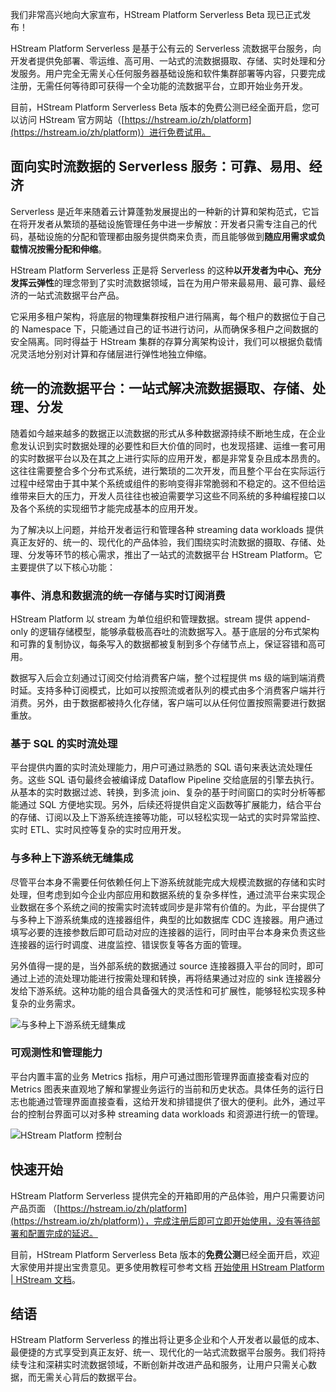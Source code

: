 我们非常高兴地向大家宣布，HStream Platform Serverless Beta 现已正式发布！

HStream Platform Serverless 是基于公有云的 Serverless 流数据平台服务，向开发者提供免部署、零运维、高可用、一站式的流数据摄取、存储、实时处理和分发服务。用户完全无需关心任何服务器基础设施和软件集群部署等内容，只要完成注册，无需任何等待即可获得一个全功能的流数据平台，立即开始业务开发。

目前，HStream Platform Serverless Beta 版本的免费公测已经全面开启，您可以访问 HStream 官方网站（[https://hstream.io/zh/platform](https://hstream.io/zh/platform)）进行免费试用。

## 面向实时流数据的 Serverless 服务：可靠、易用、经济

Serverless 是近年来随着云计算蓬勃发展提出的一种新的计算和架构范式，它旨在将开发者从繁琐的基础设施管理任务中进一步解放：开发者只需专注自己的代码，基础设施的分配和管理都由服务提供商来负责，而且能够做到**随应用需求或负载情况按需分配和伸缩**。

HStream Platform Serverless 正是将 Serverless 的这种**以开发者为中心、充分发挥云弹性**的理念带到了实时流数据领域，旨在为用户带来最易用、最可靠、最经济的一站式流数据平台产品。

它采用多租户架构，将底层的物理集群按租户进行隔离，每个租户的数据位于自己的 Namespace 下，只能通过自己的证书进行访问，从而确保多租户之间数据的安全隔离。同时得益于 HStream 集群的存算分离架构设计，我们可以根据负载情况灵活地分别对计算和存储层进行弹性地独立伸缩。

## 统一的流数据平台：一站式解决流数据摄取、存储、处理、分发

随着如今越来越多的数据正以流数据的形式从多种数据源持续不断地生成，在企业愈发认识到实时数据处理的必要性和巨大价值的同时，也发现搭建、运维一套可用的实时数据平台以及在其之上进行实际的应用开发，都是非常复杂且成本昂贵的。这往往需要整合多个分布式系统，进行繁琐的二次开发，而且整个平台在实际运行过程中经常由于其中某个系统或组件的影响变得非常脆弱和不稳定的。这不但给运维带来巨大的压力，开发人员往往也被迫需要学习这些不同系统的多种编程接口以及各个系统的实现细节才能完成基本的应用开发。

为了解决以上问题，并给开发者运行和管理各种 streaming data workloads 提供真正友好的、统一的、现代化的产品体验，我们围绕实时流数据的摄取、存储、处理、分发等环节的核心需求，推出了一站式的流数据平台 HStream Platform。它主要提供了以下核心功能：

### 事件、消息和数据流的统一存储与实时订阅消费

HStream Platform 以 stream 为单位组织和管理数据。stream 提供 append-only 的逻辑存储模型，能够承载极高吞吐的流数据写入。基于底层的分布式架构和可靠的复制协议，每条写入的数据都被复制到多个存储节点上，保证容错和高可用。

数据写入后会立刻通过订阅交付给消费客户端，整个过程提供 ms 级的端到端消费时延。支持多种订阅模式，比如可以按照流或者队列的模式由多个消费客户端并行消费。另外，由于数据都被持久化存储，客户端可以从任何位置按照需要进行数据重放。

### 基于 SQL 的实时流处理

平台提供内置的实时流处理能力，用户可通过熟悉的 SQL 语句来表达流处理任务。这些 SQL 语句最终会被编译成 Dataflow Pipeline 交给底层的引擎去执行。从基本的实时数据过滤、转换，到多流 join、复杂的基于时间窗口的实时分析等都能通过 SQL 方便地实现。另外，后续还将提供自定义函数等扩展能力，结合平台的存储、订阅以及上下游系统连接等功能，可以轻松实现一站式的实时异常监控、实时 ETL、实时风控等复杂的实时应用开发。

### 与多种上下游系统无缝集成

尽管平台本身不需要任何依赖任何上下游系统就能完成大规模流数据的存储和实时处理，但考虑到如今企业内部应用和数据系统的复杂多样性，通过流平台来实现企业数据在多个系统之间的按需实时流转或同步是非常有价值的。为此，平台提供了与多种上下游系统集成的连接器组件，典型的比如数据库 CDC 连接器。用户通过填写必要的连接参数后即可启动对应的连接器的运行，同时由平台本身来负责这些连接器的运行时调度、进度监控、错误恢复等各方面的管理。

另外值得一提的是，当外部系统的数据通过 source 连接器摄入平台的同时，即可通过上述的流处理功能进行按需处理和转换，再将结果通过对应的 sink 连接器分发给下游系统。这种功能的组合具备强大的灵活性和可扩展性，能够轻松实现多种复杂的业务需求。

![与多种上下游系统无缝集成](https://assets.emqx.com/images/045fbacbe859711581b22d0c57584def.png)

### 可观测性和管理能力

平台内置丰富的业务 Metrics 指标，用户可通过图形管理界面直接查看对应的 Metrics 图表来直观地了解和掌握业务运行的当前和历史状态。具体任务的运行日志也能通过管理界面直接查看，这给开发和排错提供了很大的便利。此外，通过平台的控制台界面可以对多种 streaming data workloads 和资源进行统一的管理。

![HStream Platform 控制台](https://assets.emqx.com/images/1e2ee38473704a10b5ed6150afcd4b26.png)

## 快速开始

HStream Platform Serverless 提供完全的开箱即用的产品体验，用户只需要访问产品页面 （[https://hstream.io/zh/platform](https://hstream.io/zh/platform)），完成注册后即可立即开始使用，没有等待部署和配置完成的延迟。

目前，HStream Platform Serverless Beta 版本的**免费公测**已经全面开启，欢迎大家使用并提出宝贵意见。更多使用教程可参考文档 [开始使用 HStream Platform | HStream 文档](https://docs.hstream.io/zh/start/try-out-hstream-platform.html)。

## 结语

HStream Platform Serverless 的推出将让更多企业和个人开发者以最低的成本、最便捷的方式享受到真正友好、统一、现代化的一站式流数据平台服务。我们将持续专注和深耕实时流数据领域，不断创新并改进产品和服务，让用户只需关心数据，而无需关心背后的数据平台。
